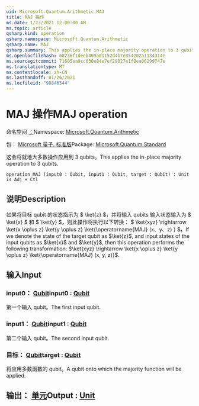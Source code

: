 ```yaml
---
uid: Microsoft.Quantum.Arithmetic.MAJ
title: MAJ 操作
ms.date: 1/23/2021 12:00:00 AM
ms.topic: article
qsharp.kind: operation
qsharp.namespace: Microsoft.Quantum.Arithmetic
qsharp.name: MAJ
qsharp.summary: This applies the in-place majority operation to 3 qubits.
ms.openlocfilehash: 68236f1deeb409a01152d4b7e854202a1134314e
ms.sourcegitcommit: 71605ea9cc630e84e7ef29027e1f0ea06299747e
ms.translationtype: MT
ms.contentlocale: zh-CN
ms.lasthandoff: 01/26/2021
ms.locfileid: "98846544"
---
```

# <a name="maj-operation"></a><span data-ttu-id="8bbb1-102">MAJ 操作</span><span class="sxs-lookup"><span data-stu-id="8bbb1-102">MAJ operation</span></span>

<span data-ttu-id="8bbb1-103">命名空间 [：](xref:Microsoft.Quantum.Arithmetic)</span><span class="sxs-lookup"><span data-stu-id="8bbb1-103">Namespace: [Microsoft.Quantum.Arithmetic](xref:Microsoft.Quantum.Arithmetic)</span></span>

<span data-ttu-id="8bbb1-104">包： [Microsoft 量子. 标准版](https://nuget.org/packages/Microsoft.Quantum.Standard)</span><span class="sxs-lookup"><span data-stu-id="8bbb1-104">Package: [Microsoft.Quantum.Standard](https://nuget.org/packages/Microsoft.Quantum.Standard)</span></span>


<span data-ttu-id="8bbb1-105">这会将就地大多数操作应用到 3 qubits。</span><span class="sxs-lookup"><span data-stu-id="8bbb1-105">This applies the in-place majority operation to 3 qubits.</span></span>

```qsharp
operation MAJ (input0 : Qubit, input1 : Qubit, target : Qubit) : Unit is Adj + Ctl
```


## <a name="description"></a><span data-ttu-id="8bbb1-106">说明</span><span class="sxs-lookup"><span data-stu-id="8bbb1-106">Description</span></span>

<span data-ttu-id="8bbb1-107">如果将目标 qubit 的状态指示为 $ \ket{z} $，并将输入 qubits 输入状态输入为 $ \ket{x} $ 和 $ \ket{y} $，则此操作将执行以下转换： $ \ket{xyz} \rightarrow \ket{x \oplus z} \ket{y \oplus z} \ket{\operatorname{MAJ} (x、y、z) } $。</span><span class="sxs-lookup"><span data-stu-id="8bbb1-107">If we denote the state of the target qubit as $\ket{z}$, and input states of the input qubits as $\ket{x}$ and $\ket{y}$, then this operation performs the following transformation: $\ket{xyz} \rightarrow \ket{x \oplus z} \ket{y \oplus z} \ket{\operatorname{MAJ} (x, y, z)}$.</span></span>

## <a name="input"></a><span data-ttu-id="8bbb1-108">输入</span><span class="sxs-lookup"><span data-stu-id="8bbb1-108">Input</span></span>

### <a name="input0--qubit"></a><span data-ttu-id="8bbb1-109">input0： [Qubit](xref:microsoft.quantum.lang-ref.qubit)</span><span class="sxs-lookup"><span data-stu-id="8bbb1-109">input0 : [Qubit](xref:microsoft.quantum.lang-ref.qubit)</span></span>

<span data-ttu-id="8bbb1-110">第一个输入 qubit。</span><span class="sxs-lookup"><span data-stu-id="8bbb1-110">The first input qubit.</span></span>


### <a name="input1--qubit"></a><span data-ttu-id="8bbb1-111">input1： [Qubit](xref:microsoft.quantum.lang-ref.qubit)</span><span class="sxs-lookup"><span data-stu-id="8bbb1-111">input1 : [Qubit](xref:microsoft.quantum.lang-ref.qubit)</span></span>

<span data-ttu-id="8bbb1-112">第二个输入 qubit。</span><span class="sxs-lookup"><span data-stu-id="8bbb1-112">The second input qubit.</span></span>


### <a name="target--qubit"></a><span data-ttu-id="8bbb1-113">目标： [Qubit](xref:microsoft.quantum.lang-ref.qubit)</span><span class="sxs-lookup"><span data-stu-id="8bbb1-113">target : [Qubit](xref:microsoft.quantum.lang-ref.qubit)</span></span>

<span data-ttu-id="8bbb1-114">将应用多数函数的 qubit。</span><span class="sxs-lookup"><span data-stu-id="8bbb1-114">A qubit onto which the majority function will be applied.</span></span>



## <a name="output--unit"></a><span data-ttu-id="8bbb1-115">输出： [单元](xref:microsoft.quantum.lang-ref.unit)</span><span class="sxs-lookup"><span data-stu-id="8bbb1-115">Output : [Unit](xref:microsoft.quantum.lang-ref.unit)</span></span>


